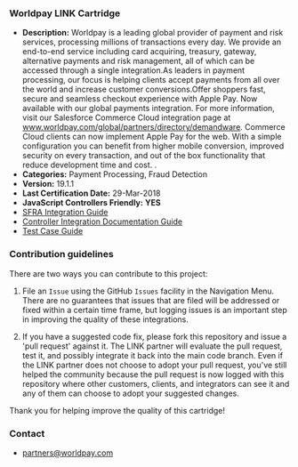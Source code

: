
### Worldpay LINK Cartridge ###

* **Description:** Worldpay is a leading global provider of payment and risk services, processing millions of transactions every day. We provide an end-to-end service including card acquiring, treasury, gateway, alternative payments and risk management, all of which can be accessed through a single integration.As leaders in payment processing, our focus is helping clients accept payments from all over the world and increase customer conversions.Offer shoppers fast, secure and seamless checkout experience with Apple Pay. Now available with our global payments integration. For more information, visit our Salesforce Commerce Cloud integration page at www.worldpay.com/global/partners/directory/demandware. Commerce Cloud clients can now implement Apple Pay for the web. With a simple configuration you can benefit from higher mobile conversion, improved security on every transaction, and out of the box functionality that reduce development time and cost.  .
* **Categories:** Payment Processing, Fraud Detection
* **Version:** 19.1.1
* **Last Certification Date:** 29-Mar-2018
* **JavaScript Controllers Friendly:** **YES**
* [SFRA Integration Guide](https://github.com/Worldpay/salesforce-commerce-cloud/blob/19.1.1-release/documentation/Worldpay_SFRA_Integration_guide_doc-V_19_1_0.docx)
* [Controller Integration Documentation Guide](https://github.com/Worldpay/salesforce-commerce-cloud/blob/19.1.1-release/documentation/Worldpay_Controller_Integration_guide_doc-V_19_1_0.docx)
* [Test Case Guide](https://github.com/Worldpay/salesforce-commerce-cloud/blob/19.1.1-release/documentation/Worldpay_TestCases_guide_doc-V_19_1_0.docx)

### Contribution guidelines ###
There are two ways you can contribute to this project:

1. File an `Issue` using the GitHub `Issues` facility in the Navigation Menu.  There are no guarantees that issues that are filed will be addressed or fixed within a certain time frame, but logging issues is an important step in improving the quality of these integrations.

2. If you have a suggested code fix, please fork this repository and issue a 'pull request' against it.  The LINK partner will evaluate the pull request, test it, and possibly integrate it back into the main code branch.  Even if the LINK partner does not choose to adopt your pull request, you've still helped the community because the pull request is now logged with this repository where other customers, clients, and integrators can see it and any of them can choose to adopt your suggested changes.

Thank you for helping improve the quality of this cartridge!

### Contact ###

* <partners@worldpay.com>